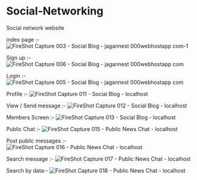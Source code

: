 # Social-Networking
Social network website

index page :-
![FireShot Capture 003 - Social Blog - jagannest 000webhostapp com-1](https://user-images.githubusercontent.com/81976809/213899909-06f380cc-afbf-489b-afd4-4588af6854fb.jpg)

Sign up :-
![FireShot Capture 006 - Social Blog - jagannest 000webhostapp com](https://user-images.githubusercontent.com/81976809/213900072-f2d050d6-a608-4683-9c3a-7ecb0c947159.png)


Login :-
![FireShot Capture 005 - Social Blog - jagannest 000webhostapp com](https://user-images.githubusercontent.com/81976809/213899914-978b9cb4-1c11-44d6-b7ba-f685d88af6da.png)

Profile :-
![FireShot Capture 011 - Social Blog - localhost](https://user-images.githubusercontent.com/81976809/213899943-522e705b-71cc-413d-bfeb-8dd5ab93ef08.png)

View / Send message :-
![FireShot Capture 012 - Social Blog - localhost](https://user-images.githubusercontent.com/81976809/213899948-3a298708-42ec-43d1-bf64-bd959e25fac7.png)

Members Screen :-
![FireShot Capture 013 - Social Blog - localhost](https://user-images.githubusercontent.com/81976809/213899959-383f1d4b-943e-4711-82e7-bd503c4739e2.png)

Public Chat :-
![FireShot Capture 015 - Public News Chat - localhost](https://user-images.githubusercontent.com/81976809/213899985-13dc913f-1a68-4a01-9b18-89e5dedd584e.png)

Post public messages :-
![FireShot Capture 016 - Public News Chat - localhost](https://user-images.githubusercontent.com/81976809/213899997-954ed1b7-99c8-43bc-a50f-7ffb34990ac5.png)

Search message :-
![FireShot Capture 017 - Public News Chat - localhost](https://user-images.githubusercontent.com/81976809/213900009-378e0c0a-e5e7-41f1-9066-2d2195c3d0df.png)

Search by data:-
![FireShot Capture 018 - Public News Chat - localhost](https://user-images.githubusercontent.com/81976809/213900016-6db3e786-fcf8-4121-a6e2-b34649bed197.png)















